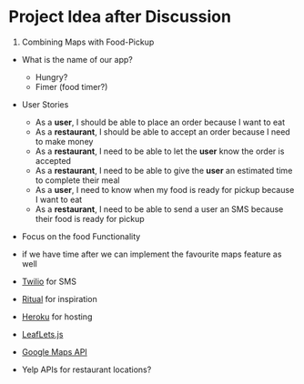 # Project Idea after Discussion

1. Combining Maps with Food-Pickup

  - What is the name of our app?

    - Hungry?
    - Fimer (food timer?)

  - User Stories

    - As a **user**, I should be able to place an order because I want to eat
    - As a **restaurant**, I should be able to accept an order because I need to make money
    - As a **restaurant**, I need to be able to let the **user** know the order is accepted
    - As a **restaurant**, I need to be able to give the **user** an estimated time to complete their meal
    - As a **user**, I need to know when my food is ready for pickup because I want to eat
    - As a **restaurant**, I need to be able to send a user an SMS because their food is ready for pickup

  - Focus on the food Functionality

  - if we have time after we can implement the favourite maps feature as well

  - [Twilio](https://www.twilio.com/) for SMS

  - [Ritual](https://www.ritual.co/) for inspiration

  - [Heroku](https://www.heroku.com/) for hosting

  - [LeafLets.js](http://leafletjs.com/)

  - [Google Maps API](https://developers.google.com/maps/)

  - Yelp APIs for restaurant locations?
